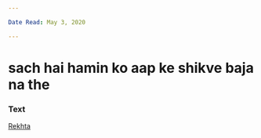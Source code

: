 ```yaml
---

Date Read: May 3, 2020

---
```


# sach hai hamin ko aap ke shikve baja na the 

### Text
[Rekhta](https://rekhta.org/nazms/vaasokht-sach-hai-hamiin-ko-aap-ke-shikve-bajaa-na-the-faiz-ahmad-faiz-nazms?lang=ur)

